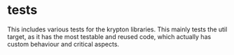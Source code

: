 # tests

This includes various tests for the krypton libraries. This mainly tests the util target, as it
has the most testable and reused code, which actually has custom behaviour and critical aspects.
